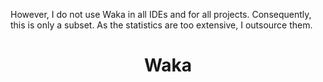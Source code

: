 However, I do not use Waka in all IDEs and for all projects. Consequently, this is only a subset. As the statistics are too extensive, I outsource them.
<div align="center">

# Waka 

<!--START_SECTION:waka-->

<!--END_SECTION:waka-->


</div>